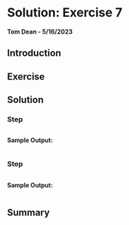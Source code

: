 # Solution: Exercise 7
**Tom Dean - 5/16/2023**

## Introduction



## Exercise



## Solution

### Step

```bash

```

**Sample Output:**
```bash

```

### Step

```bash

```

**Sample Output:**
```bash

```

## Summary


